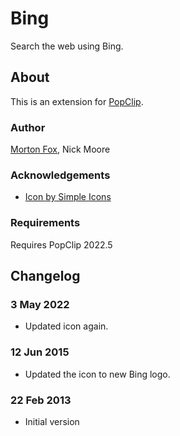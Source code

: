 # Bing

Search the web using Bing.

## About

This is an extension for [PopClip](https://www.popclip.app/).

### Author

[Morton Fox](https://github.com/pilotmoon/PopClip-Extensions/commits?author=mortonfox), Nick Moore

### Acknowledgements

* [Icon by Simple Icons](https://simpleicons.org/)

### Requirements

Requires PopClip 2022.5
  
## Changelog

### 3 May 2022

* Updated icon again.

### 12 Jun 2015

* Updated the icon to new Bing logo.

### 22 Feb 2013

* Initial version
